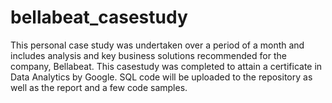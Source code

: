 # bellabeat_casestudy
This personal case study was undertaken over a period of a month and includes analysis and key business solutions recommended for the company, Bellabeat. This casestudy was completed to attain a certificate in Data Analytics by Google. SQL code will be uploaded to the repository as well as the report and a few code samples.
